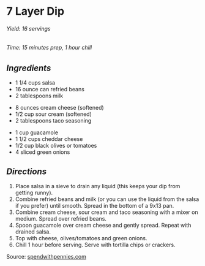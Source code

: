 # 7 Layer Dip

######  Yield: 16 servings
######  Time:  15 minutes prep, 1 hour chill

##  *Ingredients*
- 1 1/4 cups salsa
- 16 ounce can refried beans
- 2 tablespoons milk
<!--  -->
- 8 ounces cream cheese (softened)
- 1/2 cup sour cream (softened)
- 2 tablespoons taco seasoning
<!--  -->
- 1 cup guacamole
- 1 1/2 cups cheddar cheese
- 1/2 cup black olives or tomatoes
- 4 sliced green onions

##  *Directions*
1. Place salsa in a sieve to drain any liquid (this keeps your dip from getting runny).
2. Combine refried beans and milk (or you can use the liquid from the salsa if you prefer) until smooth. Spread in the bottom of a 9x13 pan.
3. Combine cream cheese, sour cream and taco seasoning with a mixer on medium. Spread over refried beans.
4. Spoon guacamole over cream cheese and gently spread. Repeat with drained salsa.
5. Top with cheese, olives/tomatoes and green onions.
6. Chill 1 hour before serving. Serve with tortilla chips or crackers.

Source: [spendwithpennies.com](https://www.spendwithpennies.com/7-layer-dip/)